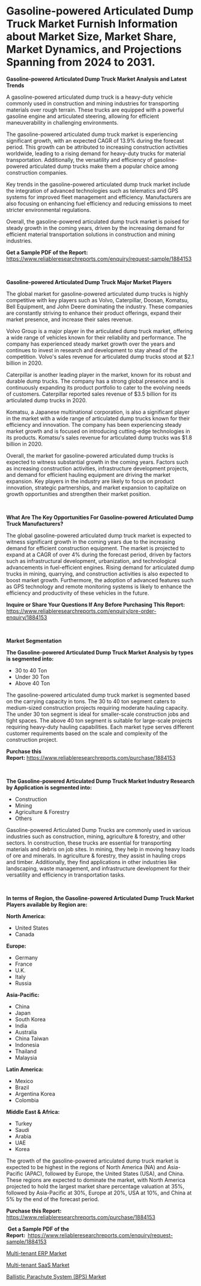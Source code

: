 <p><h1>Gasoline-powered Articulated Dump Truck Market Furnish Information about Market Size, Market Share, Market Dynamics, and Projections Spanning from 2024 to 2031.</h1></p><p><strong>Gasoline-powered Articulated Dump Truck Market Analysis and Latest Trends</strong></p>
<p><p>A gasoline-powered articulated dump truck is a heavy-duty vehicle commonly used in construction and mining industries for transporting materials over rough terrain. These trucks are equipped with a powerful gasoline engine and articulated steering, allowing for efficient maneuverability in challenging environments.</p><p>The gasoline-powered articulated dump truck market is experiencing significant growth, with an expected CAGR of 13.9% during the forecast period. This growth can be attributed to increasing construction activities worldwide, leading to a rising demand for heavy-duty trucks for material transportation. Additionally, the versatility and efficiency of gasoline-powered articulated dump trucks make them a popular choice among construction companies.</p><p>Key trends in the gasoline-powered articulated dump truck market include the integration of advanced technologies such as telematics and GPS systems for improved fleet management and efficiency. Manufacturers are also focusing on enhancing fuel efficiency and reducing emissions to meet stricter environmental regulations.</p><p>Overall, the gasoline-powered articulated dump truck market is poised for steady growth in the coming years, driven by the increasing demand for efficient material transportation solutions in construction and mining industries.</p></p>
<p><strong>Get a Sample PDF of the Report:&nbsp;</strong> <a href="https://www.reliableresearchreports.com/enquiry/request-sample/1884153">https://www.reliableresearchreports.com/enquiry/request-sample/1884153</a></p>
<p>&nbsp;</p>
<p><strong>Gasoline-powered Articulated Dump Truck Major Market Players</strong></p>
<p><p>The global market for gasoline-powered articulated dump trucks is highly competitive with key players such as Volvo, Caterpillar, Doosan, Komatsu, Bell Equipment, and John Deere dominating the industry. These companies are constantly striving to enhance their product offerings, expand their market presence, and increase their sales revenue.</p><p>Volvo Group is a major player in the articulated dump truck market, offering a wide range of vehicles known for their reliability and performance. The company has experienced steady market growth over the years and continues to invest in research and development to stay ahead of the competition. Volvo's sales revenue for articulated dump trucks stood at $2.1 billion in 2020.</p><p>Caterpillar is another leading player in the market, known for its robust and durable dump trucks. The company has a strong global presence and is continuously expanding its product portfolio to cater to the evolving needs of customers. Caterpillar reported sales revenue of $3.5 billion for its articulated dump trucks in 2020.</p><p>Komatsu, a Japanese multinational corporation, is also a significant player in the market with a wide range of articulated dump trucks known for their efficiency and innovation. The company has been experiencing steady market growth and is focused on introducing cutting-edge technologies in its products. Komatsu's sales revenue for articulated dump trucks was $1.8 billion in 2020.</p><p>Overall, the market for gasoline-powered articulated dump trucks is expected to witness substantial growth in the coming years. Factors such as increasing construction activities, infrastructure development projects, and demand for efficient hauling equipment are driving the market expansion. Key players in the industry are likely to focus on product innovation, strategic partnerships, and market expansion to capitalize on growth opportunities and strengthen their market position.</p></p>
<p>&nbsp;</p>
<p><strong>What Are The Key Opportunities For Gasoline-powered Articulated Dump Truck Manufacturers?</strong></p>
<p><p>The global gasoline-powered articulated dump truck market is expected to witness significant growth in the coming years due to the increasing demand for efficient construction equipment. The market is projected to expand at a CAGR of over 4% during the forecast period, driven by factors such as infrastructural development, urbanization, and technological advancements in fuel-efficient engines. Rising demand for articulated dump trucks in mining, quarrying, and construction activities is also expected to boost market growth. Furthermore, the adoption of advanced features such as GPS technology and remote monitoring systems is likely to enhance the efficiency and productivity of these vehicles in the future.</p></p>
<p><strong>Inquire or Share Your Questions If Any Before Purchasing This Report:</strong> <a href="https://www.reliableresearchreports.com/enquiry/pre-order-enquiry/1884153">https://www.reliableresearchreports.com/enquiry/pre-order-enquiry/1884153</a></p>
<p>&nbsp;</p>
<p><strong>Market Segmentation</strong></p>
<p><strong>The Gasoline-powered Articulated Dump Truck Market Analysis by types is segmented into:</strong></p>
<p><ul><li>30 to 40 Ton</li><li>Under 30 Ton</li><li>Above 40 Ton</li></ul></p>
<p><p>The gasoline-powered articulated dump truck market is segmented based on the carrying capacity in tons. The 30 to 40 ton segment caters to medium-sized construction projects requiring moderate hauling capacity. The under 30 ton segment is ideal for smaller-scale construction jobs and tight spaces. The above 40 ton segment is suitable for large-scale projects requiring heavy-duty hauling capabilities. Each market type serves different customer requirements based on the scale and complexity of the construction project.</p></p>
<p><strong>Purchase this Report:&nbsp;</strong><a href="https://www.reliableresearchreports.com/purchase/1884153">https://www.reliableresearchreports.com/purchase/1884153</a></p>
<p>&nbsp;</p>
<p><strong>The Gasoline-powered Articulated Dump Truck Market Industry Research by Application is segmented into:</strong></p>
<p><ul><li>Construction</li><li>Mining</li><li>Agriculture & Forestry</li><li>Others</li></ul></p>
<p><p>Gasoline-powered Articulated Dump Trucks are commonly used in various industries such as construction, mining, agriculture & forestry, and other sectors. In construction, these trucks are essential for transporting materials and debris on job sites. In mining, they help in moving heavy loads of ore and minerals. In agriculture & forestry, they assist in hauling crops and timber. Additionally, they find applications in other industries like landscaping, waste management, and infrastructure development for their versatility and efficiency in transportation tasks.</p></p>
<p>&nbsp;</p>
<p><strong>In terms of Region, the Gasoline-powered Articulated Dump Truck Market Players available by Region are:</strong></p>
<p>
    <p> <strong> North America: </strong>
        <ul>
            <li>United States</li>
            <li>Canada</li>
        </ul>
        </p> 
    <p> <strong> Europe: </strong>
        <ul>
            <li>Germany</li>
            <li>France</li>
            <li>U.K.</li>
            <li>Italy</li>
            <li>Russia</li>
        </ul>
        </p> 
    <p> <strong> Asia-Pacific: </strong>
        <ul>
            <li>China</li>
            <li>Japan</li>
            <li>South Korea</li>
            <li>India</li>
            <li>Australia</li>
            <li>China Taiwan</li>
            <li>Indonesia</li>
            <li>Thailand</li>
            <li>Malaysia</li>
        </ul>
        </p> 
    <p> <strong> Latin America: </strong>
        <ul>
            <li>Mexico</li>
            <li>Brazil</li>
            <li>Argentina Korea</li>
            <li>Colombia</li>
        </ul>
        </p> 
    <p> <strong> Middle East & Africa: </strong>
        <ul>
            <li>Turkey</li>
            <li>Saudi</li>
            <li>Arabia</li>
            <li>UAE</li>
            <li>Korea</li>
        </ul>
    </p>
    </p>
<p><p>The growth of the gasoline-powered articulated dump truck market is expected to be highest in the regions of North America (NA) and Asia-Pacific (APAC), followed by Europe, the United States (USA), and China. These regions are expected to dominate the market, with North America projected to hold the largest market share percentage valuation at 35%, followed by Asia-Pacific at 30%, Europe at 20%, USA at 10%, and China at 5% by the end of the forecast period.</p></p>
<p><strong>Purchase this Report: </strong><a href="https://www.reliableresearchreports.com/purchase/1884153">https://www.reliableresearchreports.com/purchase/1884153</a></p>
<p>&nbsp;<strong>Get a Sample PDF of the Report:&nbsp;&nbsp;</strong><a href="https://www.reliableresearchreports.com/enquiry/request-sample/1884153">https://www.reliableresearchreports.com/enquiry/request-sample/1884153</a></p>
<p><strong></strong></p>
<p><p><a href="https://view.publitas.com/reportprime-1/multi-tenant-erp-market-share-market-new-trends-analysis-report-by-type-by-application-by-end-use-by-region-and-segment-forecasts-2023-2030/">Multi-tenant ERP Market</a></p><p><a href="https://view.publitas.com/reportprime-1/multi-tenant-saas-market-analysis-examines-its-scope-on-growth-opportunities-and-forecasted-trends-spanning-from-2023-to-2030/">Multi-tenant SaaS Market</a></p><p><a href="https://view.publitas.com/reportprime-1/ballistic-parachute-system-bps-market-size-focuses-on-market-dynamics-in-depth-analysis-and-future-projections-of-its-market-forecasted-for-period-from-2023-to-2030/">Ballistic Parachute System (BPS) Market</a></p></p>